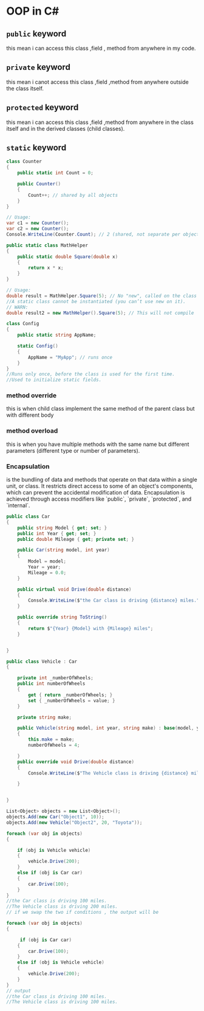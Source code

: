 # OOP in C#

## `public` keyword
<p>
    this mean i can access this class ,field , method from anywhere in my code.
</p>

## `private` keyword
<p>
    this mean i canot access this class ,field ,method from anywhere outside the class itself.
</p>

## `protected` keyword
<p>
    this mean i can access this class ,field ,method from anywhere in the class itself and in the derived classes (child classes).
</p>

## `static` keyword
```cs
class Counter
{
    public static int Count = 0;

    public Counter()
    {
        Count++; // shared by all objects
    }
}

// Usage:
var c1 = new Counter();
var c2 = new Counter();
Console.WriteLine(Counter.Count); // 2 (shared, not separate per object)

```
```cs
public static class MathHelper
{
    public static double Square(double x)
    {
        return x * x;
    }
}

// Usage:
double result = MathHelper.Square(5); // No "new", called on the class itself
//A static class cannot be instantiated (you can’t use new on it).
// WARN:
double result2 = new MathHelper().Square(5); // This will not compile

```
```cs
class Config
{
    public static string AppName;

    static Config()
    {
        AppName = "MyApp"; // runs once
    }
}
//Runs only once, before the class is used for the first time.
//Used to initialize static fields.
```
### method override 
<p>
    this is when child class implement the same method of the parent class
    but with different body 
</p>

### method  overload
<p>
    this is when you have multiple methods with the same name but different parameters (different type or number of parameters).
</p>

### Encapsulation
<p>
    is the bundling of data and methods that operate on that data within a single unit, or class. It restricts direct access to some of an object's components, which can prevent the accidental modification of data. Encapsulation is achieved through access modifiers like `public`, `private`, `protected`, and `internal`.
</p>

```cs
public class Car
{
    public string Model { get; set; }
    public int Year { get; set; }
    public double Mileage { get; private set; }

    public Car(string model, int year)
    {
        Model = model;
        Year = year;
        Mileage = 0.0;
    }

    public virtual void Drive(double distance)
    {
        Console.WriteLine($"the Car class is driving {distance} miles.");
    }

    public override string ToString()
    {
        return $"{Year} {Model} with {Mileage} miles";
    }


}
```

```cs
public class Vehicle : Car
{

    private int _numberOfWheels;
    public int numberOfWheels
    {
        get { return _numberOfWheels; }
        set { _numberOfWheels = value; }
    }

    private string make;

    public Vehicle(string model, int year, string make) : base(model, year)
    {
        this.make = make;
        numberOfWheels = 4;

    }
    public override void Drive(double distance)
    {
        Console.WriteLine($"The Vehicle class is driving {distance} miles.");

    }


}
```
```cs
List<Object> objects = new List<Object>();
objects.Add(new Car("Object1", 10));
objects.Add(new Vehicle("Object2", 20, "Toyota"));

foreach (var obj in objects)
{

    if (obj is Vehicle vehicle)
    {
        vehicle.Drive(200);
    }
    else if (obj is Car car)
    {
        car.Drive(100);
    }
}
//the Car class is driving 100 miles.
//The Vehicle class is driving 200 miles.
// if we swap the two if conditions , the output will be 

foreach (var obj in objects)
{

     if (obj is Car car)
    {
        car.Drive(100);
    }
    else if (obj is Vehicle vehicle)
    {
        vehicle.Drive(200);
    }
}
// output
//the Car class is driving 100 miles.
//The Vehicle class is driving 100 miles.

```


